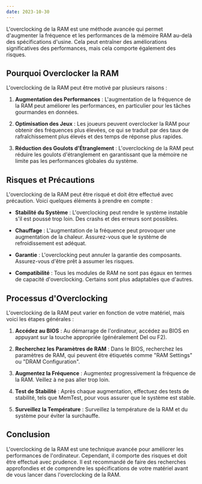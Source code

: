 ```yaml
---
date: 2023-10-30
---
```


L'overclocking de la RAM est une méthode avancée qui permet d'augmenter la fréquence et les performances de la mémoire RAM au-delà des spécifications d'usine. Cela peut entraîner des améliorations significatives des performances, mais cela comporte également des risques.

## Pourquoi Overclocker la RAM

L'overclocking de la RAM peut être motivé par plusieurs raisons :

1. **Augmentation des Performances** : L'augmentation de la fréquence de la RAM peut améliorer les performances, en particulier pour les tâches gourmandes en données.

2. **Optimisation des Jeux** : Les joueurs peuvent overclocker la RAM pour obtenir des fréquences plus élevées, ce qui se traduit par des taux de rafraîchissement plus élevés et des temps de réponse plus rapides.

3. **Réduction des Goulots d'Étranglement** : L'overclocking de la RAM peut réduire les goulots d'étranglement en garantissant que la mémoire ne limite pas les performances globales du système.

## Risques et Précautions

L'overclocking de la RAM peut être risqué et doit être effectué avec précaution. Voici quelques éléments à prendre en compte :

- **Stabilité du Système** : L'overclocking peut rendre le système instable s'il est poussé trop loin. Des crashs et des erreurs sont possibles.

- **Chauffage** : L'augmentation de la fréquence peut provoquer une augmentation de la chaleur. Assurez-vous que le système de refroidissement est adéquat.

- **Garantie** : L'overclocking peut annuler la garantie des composants. Assurez-vous d'être prêt à assumer les risques.

- **Compatibilité** : Tous les modules de RAM ne sont pas égaux en termes de capacité d'overclocking. Certains sont plus adaptables que d'autres.

## Processus d'Overclocking

L'overclocking de la RAM peut varier en fonction de votre matériel, mais voici les étapes générales :

1. **Accédez au BIOS** : Au démarrage de l'ordinateur, accédez au BIOS en appuyant sur la touche appropriée (généralement Del ou F2).

2. **Recherchez les Paramètres de RAM** : Dans le BIOS, recherchez les paramètres de RAM, qui peuvent être étiquetés comme "RAM Settings" ou "DRAM Configuration".

3. **Augmentez la Fréquence** : Augmentez progressivement la fréquence de la RAM. Veillez à ne pas aller trop loin.

4. **Test de Stabilité** : Après chaque augmentation, effectuez des tests de stabilité, tels que MemTest, pour vous assurer que le système est stable.

5. **Surveillez la Température** : Surveillez la température de la RAM et du système pour éviter la surchauffe.

## Conclusion

L'overclocking de la RAM est une technique avancée pour améliorer les performances de l'ordinateur. Cependant, il comporte des risques et doit être effectué avec prudence. Il est recommandé de faire des recherches approfondies et de comprendre les spécifications de votre matériel avant de vous lancer dans l'overclocking de la RAM.

